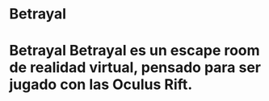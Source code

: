 # Betrayal
# Betrayal Betrayal es un escape room de realidad virtual, pensado para ser jugado con las Oculus Rift. 
